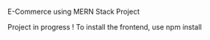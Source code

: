 E-Commerce using MERN Stack Project 

Project in progress !
To install the frontend, use npm install
